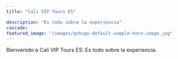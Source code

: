 ```yaml
---
title: "Cali VIP Tours ES"

description: "Es todo sobre la experiencia"
cascade:
featured_image: "/images/gohugo-default-sample-hero-image.jpg"
---
```


Bienvenido a Cali VIP Tours ES: Es todo sobre la experiencia.
